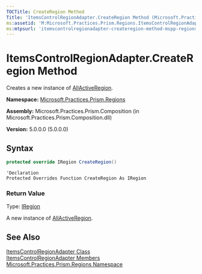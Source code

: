 ```yaml
---
TOCTitle: CreateRegion Method
Title: 'ItemsControlRegionAdapter.CreateRegion Method (Microsoft.Practices.Prism.Regions)'
ms:assetid: 'M:Microsoft.Practices.Prism.Regions.ItemsControlRegionAdapter.CreateRegion'
ms:mtpsurl: 'itemscontrolregionadapter-createregion-method-mspp-regions.md'
---
```



# ItemsControlRegionAdapter.CreateRegion Method

Creates a new instance of [AllActiveRegion](/patterns-practices/reference/allactiveregion-class-mspp-regions).

**Namespace:** [Microsoft.Practices.Prism.Regions](/patterns-practices/reference/mspp-regions-namespace)

**Assembly:** Microsoft.Practices.Prism.Composition (in Microsoft.Practices.Prism.Composition.dll)

**Version:** 5.0.0.0 (5.0.0.0)

## Syntax

```C#
protected override IRegion CreateRegion()
```
```VB
'Declaration
Protected Overrides Function CreateRegion As IRegion
```

### Return Value

Type: [IRegion](/patterns-practices/reference/iregion-interface-mspp-regions)

A new instance of [AllActiveRegion](/patterns-practices/reference/allactiveregion-class-mspp-regions).

## See Also

[ItemsControlRegionAdapter Class](/patterns-practices/reference/itemscontrolregionadapter-class-mspp-regions)<br/>
[ItemsControlRegionAdapter Members](/patterns-practices/reference/itemscontrolregionadapter-members-mspp-regions)<br/>
[Microsoft.Practices.Prism.Regions Namespace](/patterns-practices/reference/mspp-regions-namespace)<br/>